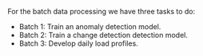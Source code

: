 For the batch data processing we have three tasks to do: 
- Batch 1: Train an anomaly detection model.
- Batch 2: Train a change detection detection model.
- Batch 3: Develop daily load profiles.
